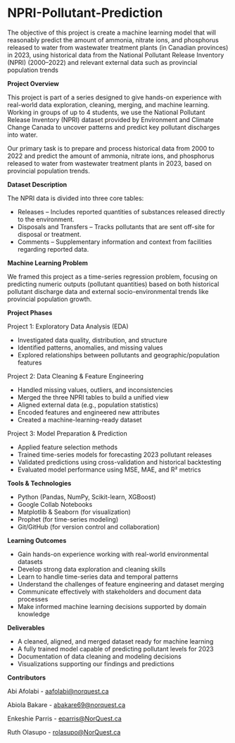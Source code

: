 # NPRI-Pollutant-Prediction
The objective of this project is create a machine learning model that will reasonably predict the amount of ammonia, nitrate ions, and phosphorus released to water from wastewater treatment plants (in Canadian provinces) in 2023, using historical data from the National Pollutant Release Inventory (NPRI) (2000–2022) and relevant external data such as provincial population trends

**Project Overview**

This project is part of a series designed to give hands-on experience with real-world data exploration, cleaning, merging, and machine learning. Working in groups of up to 4 students, we use the National Pollutant Release Inventory (NPRI) dataset provided by Environment and Climate Change Canada to uncover patterns and predict key pollutant discharges into water.

Our primary task is to prepare and process historical data from 2000 to 2022 and predict the amount of ammonia, nitrate ions, and phosphorus released to water from wastewater treatment plants in 2023, based on provincial population trends.

**Dataset Description**

The NPRI data is divided into three core tables:
- Releases – Includes reported quantities of substances released directly to the environment.
- Disposals and Transfers – Tracks pollutants that are sent off-site for disposal or treatment.
- Comments – Supplementary information and context from facilities regarding reported data.

**Machine Learning Problem**

We framed this project as a time-series regression problem, focusing on predicting numeric outputs (pollutant quantities) based on both historical pollutant discharge data and external socio-environmental trends like provincial population growth.

**Project Phases**

Project 1: Exploratory Data Analysis (EDA)
- Investigated data quality, distribution, and structure
- Identified patterns, anomalies, and missing values
- Explored relationships between pollutants and geographic/population features

Project 2: Data Cleaning & Feature Engineering
- Handled missing values, outliers, and inconsistencies
- Merged the three NPRI tables to build a unified view
- Aligned external data (e.g., population statistics)
- Encoded features and engineered new attributes
- Created a machine-learning-ready dataset

Project 3: Model Preparation & Prediction
- Applied feature selection methods
- Trained time-series models for forecasting 2023 pollutant releases
- Validated predictions using cross-validation and historical backtesting
- Evaluated model performance using MSE, MAE, and R² metrics

**Tools & Technologies**

- Python (Pandas, NumPy, Scikit-learn, XGBoost)
- Google Collab Notebooks
- Matplotlib & Seaborn (for visualization)
- Prophet (for time-series modeling)
- Git/GitHub (for version control and collaboration)

**Learning Outcomes**

- Gain hands-on experience working with real-world environmental datasets
- Develop strong data exploration and cleaning skills
- Learn to handle time-series data and temporal patterns
- Understand the challenges of feature engineering and dataset merging
- Communicate effectively with stakeholders and document data processes
- Make informed machine learning decisions supported by domain knowledge


**Deliverables**

- A cleaned, aligned, and merged dataset ready for machine learning
- A fully trained model capable of predicting pollutant levels for 2023
- Documentation of data cleaning and modeling decisions
- Visualizations supporting our findings and predictions

**Contributors**

Abi Afolabi - aafolabi@norquest.ca

Abiola Bakare - abakare69@norquest.ca

Enkeshie Parris - eparris@NorQuest.ca

Ruth Olasupo - rolasupo@NorQuest.ca
